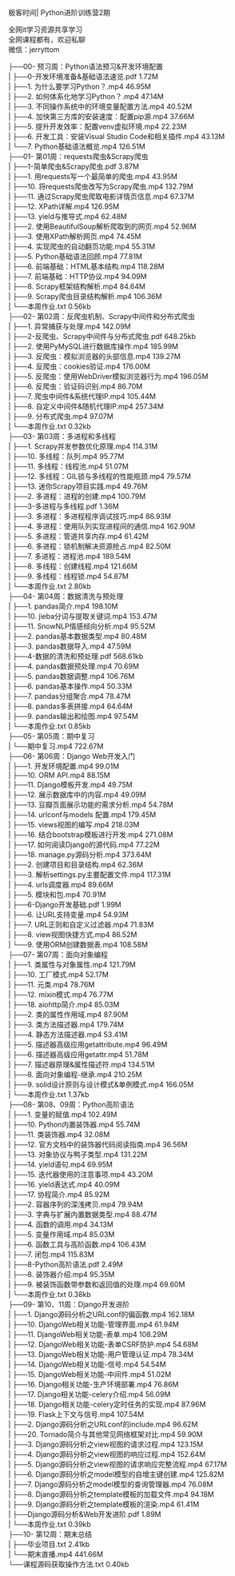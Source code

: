 极客时间| Python进阶训练营2期

全网it学习资源共享学习<br>全网课程都有，欢迎私聊<br>微信：jerryttom<br>

├──00- 预习周：Python语法预习&amp;开发环境配置<br> | ├──0-开发环境准备&amp;基础语法速览.pdf 1.72M<br> | ├──1. 为什么要学习Python？.mp4 46.95M<br> | ├──2. 如何体系化地学习Python？.mp4 47.14M<br> | ├──3. 不同操作系统中的环境变量配置方法.mp4 40.52M<br> | ├──4. 加快第三方库的安装速度：配置pip源.mp4 37.66M<br> | ├──5. 提升开发效率：配置venv虚拟环境.mp4 22.23M<br> | ├──6. 开发工具：安装Visual Studio Code和相关插件.mp4 43.13M<br> | └──7. Python基础语法概览.mp4 126.51M<br> ├──01- 第01周：requests爬虫&amp;Scrapy爬虫<br> | ├──1-简单爬虫&amp;Scrapy爬虫.pdf 3.87M<br> | ├──1. 用requests写一个最简单的爬虫.mp4 43.95M<br> | ├──10. 将requests爬虫改写为Scrapy爬虫.mp4 132.79M<br> | ├──11. 通过Scrapy爬虫爬取电影详情页信息.mp4 67.37M<br> | ├──12. XPath详解.mp4 126.95M<br> | ├──13. yield与推导式.mp4 62.48M<br> | ├──2. 使用BeautifulSoup解析爬取到的网页.mp4 52.96M<br> | ├──3. 使用XPath解析网页.mp4 74.45M<br> | ├──4. 实现爬虫的自动翻页功能.mp4 55.31M<br> | ├──5. Python基础语法回顾.mp4 77.81M<br> | ├──6. 前端基础：HTML基本结构.mp4 118.28M<br> | ├──7. 前端基础：HTTP协议.mp4 94.09M<br> | ├──8. Scrapy框架结构解析.mp4 84.64M<br> | ├──9. Scrapy爬虫目录结构解析.mp4 106.36M<br> | └──本周作业.txt 0.56kb<br> ├──02- 第02周：反爬虫机制、Scrapy中间件和分布式爬虫<br> | ├──1. 异常捕获与处理.mp4 142.09M<br> | ├──2-反爬虫、Scrapy中间件与分布式爬虫.pdf 648.25kb<br> | ├──2. 使用PyMySQL进行数据库操作.mp4 185.99M<br> | ├──3. 反爬虫：模拟浏览器的头部信息.mp4 139.27M<br> | ├──4. 反爬虫：cookies验证.mp4 176.00M<br> | ├──5. 反爬虫：使用WebDriver模拟浏览器行为.mp4 196.05M<br> | ├──6. 反爬虫：验证码识别.mp4 86.70M<br> | ├──7. 爬虫中间件&amp;系统代理IP.mp4 105.44M<br> | ├──8. 自定义中间件&amp;随机代理IP.mp4 257.34M<br> | ├──9. 分布式爬虫.mp4 97.07M<br> | └──本周作业.txt 0.32kb<br> ├──03- 第03周：多进程和多线程<br> | ├──1. Scrapy并发参数优化原理.mp4 114.31M<br> | ├──10. 多线程：队列.mp4 95.77M<br> | ├──11. 多线程：线程池.mp4 51.07M<br> | ├──12. 多线程：GIL锁与多线程的性能瓶颈.mp4 79.57M<br> | ├──13. 迷你Scrapy项目实践.mp4 49.76M<br> | ├──2. 多进程：进程的创建.mp4 100.79M<br> | ├──3-多进程与多线程.pdf 1.36M<br> | ├──3. 多进程：多进程程序调试技巧.mp4 86.93M<br> | ├──4. 多进程：使用队列实现进程间的通信.mp4 162.90M<br> | ├──5. 多进程：管道共享内存.mp4 61.42M<br> | ├──6. 多进程：锁机制解决资源抢占.mp4 82.50M<br> | ├──7. 多进程：进程池.mp4 189.54M<br> | ├──8. 多线程：创建线程.mp4 121.66M<br> | ├──9. 多线程：线程锁.mp4 54.87M<br> | └──本周作业.txt 2.80kb<br> ├──04- 第04周：数据清洗与预处理<br> | ├──1. pandas简介.mp4 198.10M<br> | ├──10. jieba分词与提取关键词.mp4 153.47M<br> | ├──11. SnowNLP情感倾向分析.mp4 95.52M<br> | ├──2. pandas基本数据类型.mp4 80.48M<br> | ├──3. pandas数据导入.mp4 47.59M<br> | ├──4-数据的清洗和预处理.pdf 568.61kb<br> | ├──4. pandas数据预处理.mp4 70.69M<br> | ├──5. pandas数据调整.mp4 106.76M<br> | ├──6. pandas基本操作.mp4 50.33M<br> | ├──7. pandas分组聚合.mp4 78.47M<br> | ├──8. pandas多表拼接.mp4 64.64M<br> | ├──9. pandas输出和绘图.mp4 97.54M<br> | └──本周作业.txt 0.85kb<br> ├──05- 第05周：期中复习<br> | └──期中复习.mp4 722.67M<br> ├──06- 第06周：Django Web开发入门<br> | ├──1. 开发环境配置.mp4 99.01M<br> | ├──10. ORM API.mp4 88.15M<br> | ├──11. Django模板开发.mp4 49.75M<br> | ├──12. 展示数据库中的内容.mp4 49.09M<br> | ├──13. 豆瓣页面展示功能的需求分析.mp4 54.78M<br> | ├──14. urlconf与models 配置.mp4 179.45M<br> | ├──15. views视图的编写.mp4 218.03M<br> | ├──16. 结合bootstrap模板进行开发.mp4 271.08M<br> | ├──17. 如何阅读Django的源代码.mp4 77.22M<br> | ├──18. manage.py源码分析.mp4 373.64M<br> | ├──2. 创建项目和目录结构.mp4 62.36M<br> | ├──3. 解析settings.py主要配置文件.mp4 117.31M<br> | ├──4. urls调度器.mp4 89.66M<br> | ├──5. 模块和包.mp4 70.91M<br> | ├──6-Django开发基础.pdf 1.99M<br> | ├──6. 让URL支持变量.mp4 54.93M<br> | ├──7. URL正则和自定义过滤器.mp4 71.83M<br> | ├──8. view视图快捷方式.mp4 86.52M<br> | └──9. 使用ORM创建数据表.mp4 108.58M<br> ├──07- 第07周：面向对象编程<br> | ├──1. 类属性与对象属性.mp4 121.79M<br> | ├──10. 工厂模式.mp4 52.17M<br> | ├──11. 元类.mp4 78.76M<br> | ├──12. mixin模式.mp4 76.77M<br> | ├──18. aiohttp简介.mp4 85.03M<br> | ├──2. 类的属性作用域.mp4 87.90M<br> | ├──3. 类方法描述器.mp4 179.74M<br> | ├──4. 静态方法描述器.mp4 53.41M<br> | ├──5. 描述器高级应用getattribute.mp4 96.49M<br> | ├──6. 描述器高级应用getattr.mp4 51.78M<br> | ├──7. 描述器原理&amp;属性描述符.mp4 134.51M<br> | ├──8. 面向对象编程-继承.mp4 210.25M<br> | ├──9. solid设计原则与设计模式&amp;单例模式.mp4 166.05M<br> | └──本周作业.txt 1.37kb<br> ├──08- 第08、09周：Python高阶语法<br> | ├──1. 变量的赋值.mp4 102.49M<br> | ├──10. Python内置装饰器.mp4 55.74M<br> | ├──11. 类装饰器.mp4 32.08M<br> | ├──12. 官方文档中的装饰器代码阅读指南.mp4 36.56M<br> | ├──13. 对象协议与鸭子类型.mp4 131.22M<br> | ├──14. yield语句.mp4 69.95M<br> | ├──15. 迭代器使用的注意事项.mp4 43.20M<br> | ├──16. yield表达式.mp4 40.09M<br> | ├──17. 协程简介.mp4 85.92M<br> | ├──2. 容器序列的深浅拷贝.mp4 79.94M<br> | ├──3. 字典与扩展内置数据类型.mp4 88.47M<br> | ├──4. 函数的调用.mp4 34.13M<br> | ├──5. 变量作用域.mp4 85.03M<br> | ├──6. 函数工具与高阶函数.mp4 106.43M<br> | ├──7. 闭包.mp4 115.83M<br> | ├──8-Python高阶语法.pdf 2.49M<br> | ├──8. 装饰器介绍.mp4 95.35M<br> | ├──9. 被装饰函数带参数和返回值的处理.mp4 69.60M<br> | └──本周作业.txt 0.38kb<br> ├──09- 第10、11周：Django开发进阶<br> | ├──1. Django源码分析之URLconf的偏函数.mp4 162.18M<br> | ├──10. DjangoWeb相关功能-管理界面.mp4 61.94M<br> | ├──11. DjangoWeb相关功能-表单.mp4 108.29M<br> | ├──12. DjangoWeb相关功能-表单CSRF防护.mp4 54.68M<br> | ├──13. DjangoWeb相关功能-用户管理认证.mp4 78.34M<br> | ├──14. DjangoWeb相关功能-信号.mp4 54.54M<br> | ├──15. DjangoWeb相关功能-中间件.mp4 51.02M<br> | ├──16. Django相关功能-生产环境部署.mp4 76.86M<br> | ├──17. Django相关功能-celery介绍.mp4 56.09M<br> | ├──18. Django相关功能-celery定时任务的实现.mp4 87.96M<br> | ├──19. Flask上下文与信号.mp4 107.54M<br> | ├──2. Django源码分析之URLconf的include.mp4 96.62M<br> | ├──20. Tornado简介与其他常见网络框架对比.mp4 59.90M<br> | ├──3. Django源码分析之view视图的请求过程.mp4 123.15M<br> | ├──4. Django源码分析之view视图的响应过程.mp4 152.64M<br> | ├──5. Django源码分析之view视图的请求响应完整流程.mp4 67.17M<br> | ├──6. Django源码分析之model模型的自增主键创建.mp4 125.82M<br> | ├──7. Django源码分析之model模型的查询管理器.mp4 76.08M<br> | ├──8. Django源码分析之template模板的加载文件.mp4 94.18M<br> | ├──9. Django源码分析之template模板的渲染.mp4 61.41M<br> | ├──Django源码分析&amp;Web开发进阶.pdf 1.89M<br> | └──本周作业.txt 0.39kb<br> ├──10- 第12周：期末总结<br> | ├──毕业项目.txt 2.41kb<br> | └──期末直播.mp4 441.66M<br> └──课程源码获取操作方法.txt 0.40kb